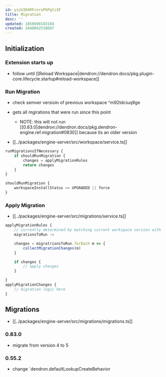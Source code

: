```yaml
---
id: yizU3D4RFcnrxPhPgtiSF
title: Migration
desc: ''
updated: 1656698183184
created: 1640042538687
---
```


## Initialization

### Extension starts up

- follow until [[Reload Workspace|dendron://dendron.docs/pkg.plugin-core\.lifecycle\.startup#reload-workspace]]

### Run Migration
- check semver versioin of previous workspace ^m92tdciuq9ge
- gets all mgirations that were run since this point
	- NOTE: this will not run [[0.83.0|dendron://dendron.docs/pkg.dendron-engine.ref.migration#0830]] because its an older version

- [[../packages/engine-server/src/workspace/service.ts]]

```ts
runMigrationsIfNecessary {
	if shouldRunMigration {
		changes = applyMigrationRules
		return changes
	}
}

shouldRunMigration { 
	workspaceInstallStatus == UPGRADED || force
}
```

### Apply Migration

- [[../packages/engine-server/src/migrations/service.ts]]

```ts
applyMigrationRules {
	// currently determined by matching current workspace version with version of migration
	migrationsToRun :=

	changes = migratrionsToRun.forEach m => {
		collectMigrationChanges(m)
	}

	if changes {
		// apply changes
	}

}
applyMigrationChanges {
	// migration logic here
}
```


## Migrations
- [[../packages/engine-server/src/migrations/migrations.ts]]

### 0.83.0
- migrate from version 4 to 5

### 0.55.2
- change `dendron.defaultLookupCreateBehavior

